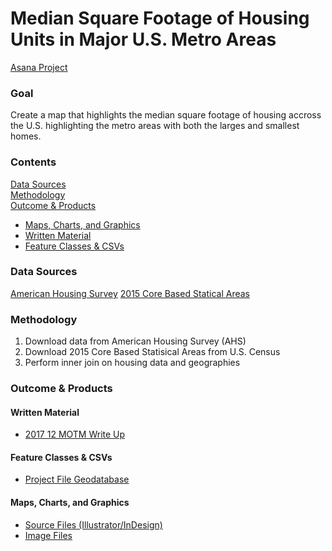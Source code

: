 # Median Square Footage of Housing Units in Major U.S. Metro Areas

[Asana Project](https://app.asana.com/0/229355710745434/460538762304739) 

### Goal
Create a map that highlights the median square footage of housing accross the U.S. highlighting the metro areas with both the larges and smallest homes. 

### Contents 

[Data Sources](#data-sources)  
[Methodology](#methodology)  
[Outcome & Products](#outcome--products)
  - [Maps, Charts, and Graphics](#maps-charts-and-graphics)
  - [Written Material](#written-material)
  - [Feature Classes & CSVs](#feature-classes--csvs)

### Data Sources 

[American Housing Survey](https://www.census.gov/programs-surveys/ahs.html)
[2015 Core Based Statical Areas](https://www.census.gov/cgi-bin/geo/shapefiles/index.php)

### Methodology
1) Download data from American Housing Survey (AHS)
2) Download 2015 Core Based Statisical Areas from U.S. Census 
3) Perform inner join on housing data and geographies 

### Outcome & Products 

#### Written Material
- [2017 12 MOTM Write Up](https://mtcdrive.box.com/s/jmhs5dy79r3iiytcslc1qihtpenl85a9) 

#### Feature Classes & CSVs 
- [Project File Geodatabase](https://mtcdrive.box.com/s/mlqpeeek1yzvxqjz9n1iub383qnb0oyx)

#### Maps, Charts, and Graphics
- [Source Files (Illustrator/InDesign)](https://mtcdrive.box.com/s/bam47du67geqt0cvqm3ksknwu3qu6dei)
- [Image Files](https://mtcdrive.box.com/s/hbjtccedonp64xlqcykzy25u8knvv7lg) 